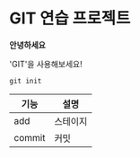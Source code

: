 # GIT 연습 프로젝트

**안녕하세요**

'GIT'을 사용해보세요!

~~~
git init
~~~

|기능|설명|
|---|---|
|add|스테이지|
|commit|커밋|
